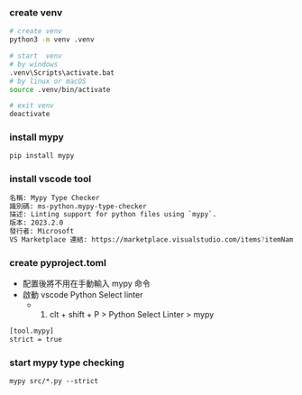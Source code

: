 ### create venv

```bash
# create venv
python3 -m venv .venv

# start  venv
# by windows
.venv\Scripts\activate.bat
# by linux or macOS
source .venv/bin/activate

# exit venv
deactivate
```

### install mypy

```bash
pip install mypy
```

### install vscode tool

```bash
名稱: Mypy Type Checker
識別碼: ms-python.mypy-type-checker
描述: Linting support for python files using `mypy`.
版本: 2023.2.0
發行者: Microsoft
VS Marketplace 連結: https://marketplace.visualstudio.com/items?itemName=ms-python.mypy-type-checker
```

### create pyproject.toml

- 配置後將不用在手動輸入 mypy 命令
- 啟動 vscode Python Select linter
  - 1. clt + shift + P > Python Select Linter > mypy

```bash
[tool.mypy]
strict = true
```

### start mypy type checking

```
mypy src/*.py --strict
```
